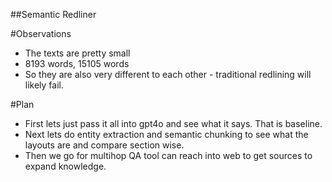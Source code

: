 ##Semantic Redliner

#Observations
- The texts are pretty small
- 8193 words, 15105 words
- So they are also very different to each other - traditional redlining will likely fail.

#Plan
- First lets just pass it all into gpt4o and see what it says. That is baseline.
- Next lets do entity extraction and semantic chunking to see what the layouts are and compare section wise.
- Then we go for multihop QA tool can reach into web to get sources to expand knowledge.